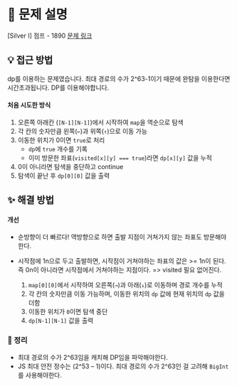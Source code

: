 # 📌 문제 설명

[Silver I] 점프 - 1890
[문제 링크](https://www.acmicpc.net/problem/1890)

## 💡 접근 방법

dp를 이용하는 문제였습니다.
최대 경로의 수가 2^63-1이기 때문에 완탐을 이용한다면 시간초과됩니다. DP를 이용해야합니다.

#### 처음 시도한 방식

1. 오른쪽 아래칸 (`[N-1][N-1]`)에서 시작하여 `map`을 역순으로 탐색
2. 각 칸의 숫자만큼 왼쪽(`←`)과 위쪽(`↑`)으로 이동 가능
3. 이동한 위치가 0이면 `true`로 처리
   - `dp`에 `true` 개수를 기록
   - 이미 방문한 좌표(`visited[x][y] === true`)라면 `dp[x][y]` 값을 누적
4. 0이 아니라면 탐색을 중단하고 continue
5. 탐색이 끝난 후 `dp[0][0]` 값을 출력

## ✨ 해결 방법

#### 개선

- 순방향이 더 빠르다! 역방향으로 하면 출발 지점이 거쳐가지 않는 좌표도 방문해야한다.
- 시작점에 1n으로 두고 출발하면, 시작점이 거쳐야하는 좌표의 값은 >= 1n이 된다. 즉 0n이 아니라면 시작점에서 거쳐야하는 지점이다. => visited 필요 없어진다.

  1.  `map[0][0]`에서 시작하여 오른쪽(`→`)과 아래(`↓`)로 이동하며 경로 개수를 누적
  2.  각 칸의 숫자만큼 이동 가능하며, 이동한 위치의 `dp` 값에 현재 위치의 `dp` 값을 더함
  3.  이동한 위치가 `0`이면 탐색 중단
  4.  `dp[N-1][N-1]` 값을 출력

### 📌 정리

- 최대 경로의 수가 2^63임을 캐치해 DP임을 파악해야한다.
- JS 최대 안전 정수는 (2^53 – 1)이다. 최대 경로의 수가 2^63인 걸 고려해 `BigInt`를 사용해야한다.
